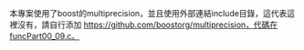 本專案使用了boost的multiprecision，並且使用外部連結include目錄，這代表這裡沒有，請自行添加 https://github.com/boostorg/multiprecision，代碼在funcPart00_09.c。
